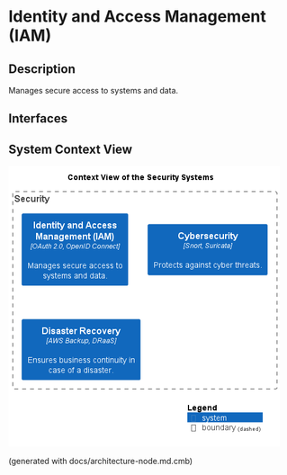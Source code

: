 # Identity and Access Management (IAM)
## Description
Manages secure access to systems and data.


## Interfaces

## System Context View
![Context View of the Security Systems](../../mybank/security/context-view.png)


(generated with docs/architecture-node.md.cmb)
